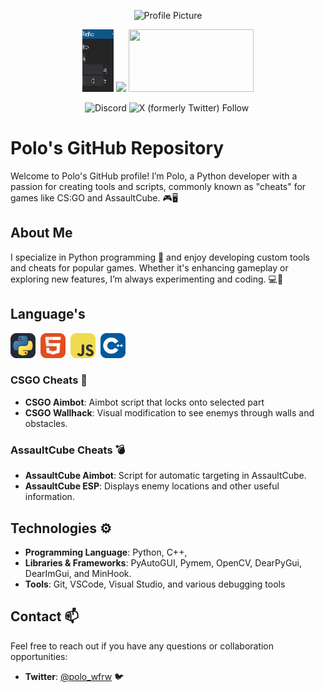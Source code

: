 <p align="center">
  <img src="https://i.ibb.co/pZzyhgP/161799352-1-modified.png" alt="Profile Picture" width="200" height="200">
</p>


<p align="center">
  <img src="https://raw.githubusercontent.com/hoffstadt/DearPyGui/assets/readme/first_app.gif" width=50, height=100>
  <img src="https://github-readme-stats.vercel.app/api/top-langs/?username=anuraghazra&layout=compact">
  <img src="https://i.ibb.co/SXF9BSj/image.png" width=200, height=100>
</p>

<p align="center">
  <img alt="Discord" src="https://img.shields.io/badge/Discord-polo__dev-white">
  <img alt="X (formerly Twitter) Follow" src="https://camo.githubusercontent.com/656c558557f32053b698ab33a4fc292cefa32933419a24345b87819baca9f802/68747470733a2f2f696d672e736869656c64732e696f2f747769747465722f666f6c6c6f772f706f6c6f5f77667277">
  <img src="https://komarev.com/ghpvc/?username=wfrw&style=flat-square&color=blue" alt=""/>
</p>



# Polo's GitHub Repository

Welcome to Polo's GitHub profile! I’m Polo, a Python developer with a passion for creating tools and scripts, commonly known as "cheats" for games like CS:GO and AssaultCube. 🎮🖥️

## About Me

I specialize in Python programming 🐍 and enjoy developing custom tools and cheats for popular games. Whether it's enhancing gameplay or exploring new features, I’m always experimenting and coding. 💻🔧

## Language's
<div>
  <img src="https://raw.githubusercontent.com/tandpfun/skill-icons/main/icons/Python-Dark.svg" title="Python" alt="Java" width="40" height="40"/>&nbsp;
  <img src="https://raw.githubusercontent.com/tandpfun/skill-icons/main/icons/HTML.svg" title="React" alt="HTML" width="40" height="40"/>&nbsp;
  <img src="https://raw.githubusercontent.com/tandpfun/skill-icons/main/icons/JavaScript.svg" title="JavaScript" alt="Spring" width="40" height="40"/>&nbsp;
  <img src="https://raw.githubusercontent.com/tandpfun/skill-icons/main/icons/CPP.svg" title="C++" alt="C++" width="40" height="40"/>&nbsp;
</div>

### CSGO Cheats 🔫

- **CSGO Aimbot**: Aimbot script that locks onto selected part
- **CSGO Wallhack**: Visual modification to see enemys through walls and obstacles.

### AssaultCube Cheats 💣

- **AssaultCube Aimbot**: Script for automatic targeting in AssaultCube.
- **AssaultCube ESP**: Displays enemy locations and other useful information.

## Technologies ⚙️

- **Programming Language**: Python, C++,
- **Libraries & Frameworks**: PyAutoGUI, Pymem, OpenCV, DearPyGui, DearImGui, and MinHook.
- **Tools**: Git, VSCode, Visual Studio, and various debugging tools

## Contact 📫

Feel free to reach out if you have any questions or collaboration opportunities:

- **Twitter**: [@polo_wfrw](https://twitter.com/polo_wfrw) 🐦

